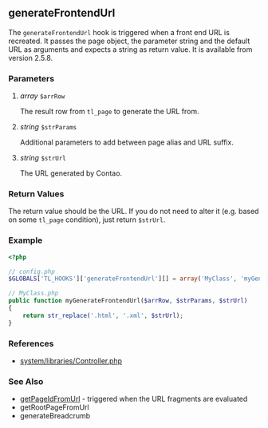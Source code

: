 generateFrontendUrl
-------------------

The `generateFrontendUrl` hook is triggered when a front end URL is recreated. It passes the page object, the parameter string and the default URL as arguments and expects a string as return value. It is available from version 2.5.8.


### Parameters ###

1. *array* `$arrRow`

	The result row from `tl_page` to generate the URL from.

2. *string* `$strParams`

	Additional parameters to add between page alias and URL suffix.

3. *string* `$strUrl`

	The URL generated by Contao.


### Return Values ###

The return value should be the URL. If you do not need to alter it (e.g. based on some `tl_page` condition), just return `$strUrl`.


### Example ###

```php
<?php

// config.php
$GLOBALS['TL_HOOKS']['generateFrontendUrl'][] = array('MyClass', 'myGenerateFrontendUrl');

// MyClass.php
public function myGenerateFrontendUrl($arrRow, $strParams, $strUrl)
{
    return str_replace('.html', '.xml', $strUrl);
}
```


### References ###

- [system/libraries/Controller.php](https://github.com/contao/core/blob/2.11.7/system/libraries/Controller.php#L2669)


### See Also ###

- [getPageIdFromUrl](getPageIdFromUrl.md) - triggered when the URL fragments are evaluated
- <span class="undocumented">getRootPageFromUrl</span>
- <span class="undocumented">generateBreadcrumb</span>

